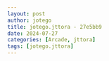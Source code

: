 ```yaml
---
layout: post
author: jotego
title: jotego.jttora - 27e5bb9
date: 2024-07-27
categories: [Arcade, jttora]
tags: [jotego.jttora]
---
```


